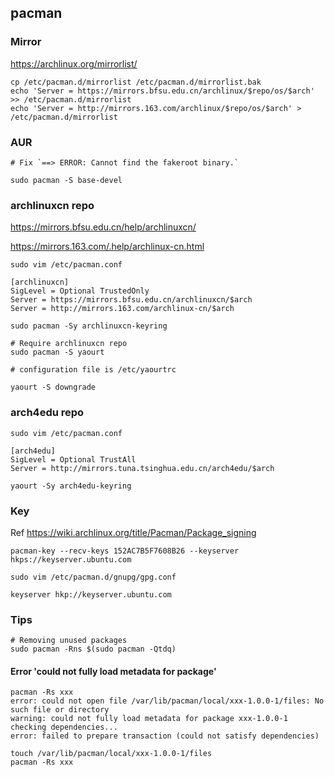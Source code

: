 ## pacman

### Mirror

https://archlinux.org/mirrorlist/

```
cp /etc/pacman.d/mirrorlist /etc/pacman.d/mirrorlist.bak
echo 'Server = https://mirrors.bfsu.edu.cn/archlinux/$repo/os/$arch' >> /etc/pacman.d/mirrorlist
echo 'Server = http://mirrors.163.com/archlinux/$repo/os/$arch' > /etc/pacman.d/mirrorlist
```

### AUR

```
# Fix `==> ERROR: Cannot find the fakeroot binary.`

sudo pacman -S base-devel
```

### archlinuxcn repo

https://mirrors.bfsu.edu.cn/help/archlinuxcn/

https://mirrors.163.com/.help/archlinux-cn.html

```
sudo vim /etc/pacman.conf

[archlinuxcn]
SigLevel = Optional TrustedOnly
Server = https://mirrors.bfsu.edu.cn/archlinuxcn/$arch
Server = http://mirrors.163.com/archlinux-cn/$arch
```

```
sudo pacman -Sy archlinuxcn-keyring
```

```
# Require archlinuxcn repo
sudo pacman -S yaourt

# configuration file is /etc/yaourtrc
```

```
yaourt -S downgrade
```

### arch4edu repo

```
sudo vim /etc/pacman.conf

[arch4edu]
SigLevel = Optional TrustAll
Server = http://mirrors.tuna.tsinghua.edu.cn/arch4edu/$arch
```

```
yaourt -Sy arch4edu-keyring
```

### Key

Ref https://wiki.archlinux.org/title/Pacman/Package_signing

```
pacman-key --recv-keys 152AC7B5F7608B26 --keyserver hkps://keyserver.ubuntu.com
```

```
sudo vim /etc/pacman.d/gnupg/gpg.conf

keyserver hkp://keyserver.ubuntu.com
```

### Tips

```
# Removing unused packages
sudo pacman -Rns $(sudo pacman -Qtdq)
```

#### Error 'could not fully load metadata for package'

```
pacman -Rs xxx
error: could not open file /var/lib/pacman/local/xxx-1.0.0-1/files: No such file or directory
warning: could not fully load metadata for package xxx-1.0.0-1
checking dependencies...
error: failed to prepare transaction (could not satisfy dependencies)
```

```
touch /var/lib/pacman/local/xxx-1.0.0-1/files
pacman -Rs xxx
```
